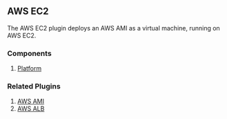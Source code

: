 ## AWS EC2

The AWS EC2 plugin deploys an AWS AMI as a virtual machine, running on AWS EC2.

### Components

1. [Platform](./components/platform/README.md)

### Related Plugins

1. [AWS AMI](../ami/README.md)
2. [AWS ALB](../alb/README.md)

<!--This plugin does not implement the resource manager framework, so the 
"Resources" section is omitted-->